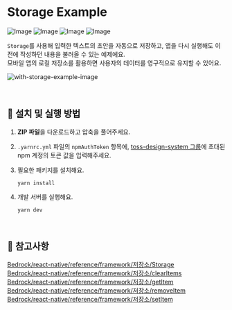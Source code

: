 # Storage Example

![Image](https://github.com/user-attachments/assets/e3e87c6f-75f1-4ad8-9c0f-1a4a13666f9f)
![Image](https://github.com/user-attachments/assets/de8efa61-1879-4916-8373-3537e63312fe)
![Image](https://github.com/user-attachments/assets/62eb3e4d-a6e1-493e-b76e-69bad926c2d8)
![Image](https://github.com/user-attachments/assets/5af3b63b-bda7-4ddb-9ae9-8c90fe747baf)

`Storage`를 사용해 입력한 텍스트의 초안을 자동으로 저장하고, 앱을 다시 실행해도 이전에 작성하던 내용을 불러올 수 있는 예제에요.  
모바일 앱의 로컬 저장소를 활용하면 사용자의 데이터를 영구적으로 유지할 수 있어요.

![with-storage-example-image](https://github.com/user-attachments/assets/44d4b9f0-2c32-44af-b4ec-5af9cdcca4c3)

<br />

## 🚀 설치 및 실행 방법

1. **ZIP 파일**을 다운로드하고 압축을 풀어주세요.

2. `.yarnrc.yml` 파일의 `npmAuthToken` 항목에, [toss-design-system 그룹](https://tossmini-docs.toss.im/tds-react-native/setup-npm/)에 초대된 npm 계정의 토큰 값을 입력해주세요.

3. 필요한 패키지를 설치해요.

   ```
   yarn install
   ```

4. 개발 서버를 실행해요.

   ```
   yarn dev
   ```

<br />

## 📌 참고사항

[Bedrock/react-native/reference/framework/저장소/Storage](https://tossmini-docs.toss.im/react-native/reference/framework/%EC%A0%80%EC%9E%A5%EC%86%8C/Storage.html)  
[Bedrock/react-native/reference/framework/저장소/clearItems](https://tossmini-docs.toss.im/react-native/reference/framework/%EC%A0%80%EC%9E%A5%EC%86%8C/clearItems.html)  
[Bedrock/react-native/reference/framework/저장소/getItem](https://tossmini-docs.toss.im/react-native/reference/framework/%EC%A0%80%EC%9E%A5%EC%86%8C/getItem.html)  
[Bedrock/react-native/reference/framework/저장소/removeItem](https://tossmini-docs.toss.im/react-native/reference/framework/%EC%A0%80%EC%9E%A5%EC%86%8C/removeItem.html)  
[Bedrock/react-native/reference/framework/저장소/setItem](https://tossmini-docs.toss.im/react-native/reference/framework/%EC%A0%80%EC%9E%A5%EC%86%8C/setItem.html)
